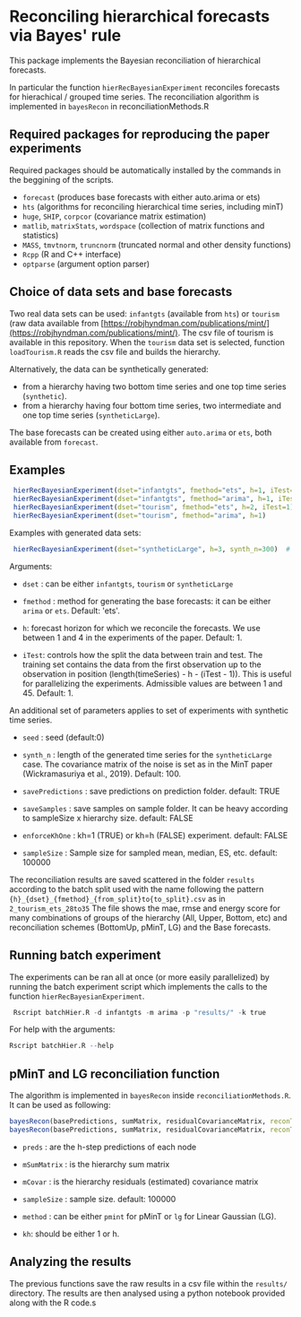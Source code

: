 # Reconciling hierarchical forecasts via Bayes' rule

This package implements  the Bayesian reconciliation of hierarchical forecasts.

In particular the function `hierRecBayesianExperiment` reconciles forecasts for hierachical / grouped time series.
The reconciliation algorithm is implemented in `bayesRecon` in reconciliationMethods.R


## Required packages for reproducing the paper experiments

Required packages should be automatically installed by the commands in the beggining of the scripts.

* `forecast` (produces base forecasts with either auto.arima or ets)
* `hts`   (algorithms for reconciling hierarchical time series, including minT)
* `huge`, `SHIP`, `corpcor` (covariance matrix estimation)
* `matlib`, `matrixStats`, `wordspace` (collection of matrix functions and statistics)
* `MASS`, `tmvtnorm`, `truncnorm` (truncated normal and other density functions)
* `Rcpp` (R and C++ interface)
* `optparse` (argument option parser)


## Choice of data sets and base forecasts
Two real data sets can be used: `infantgts` (available from `hts`) or `tourism` (raw data available from [https://robjhyndman.com/publications/mint/](https://robjhyndman.com/publications/mint/). The csv file of tourism is available in this repository. When the   `tourism` data set is selected, function `loadTourism.R` reads the csv file and builds the hierarchy.

Alternatively, the data can be synthetically generated:
* from a hierarchy having two bottom time series and one top time series  (`synthetic`).
* from a hierarchy having four bottom time series, two intermediate and one top time series  (`syntheticLarge`).

The base forecasts can be created using either `auto.arima` or `ets`, both available from `forecast`.

## Examples

```R
 hierRecBayesianExperiment(dset="infantgts", fmethod="ets", h=1, iTest=1) 
 hierRecBayesianExperiment(dset="infantgts", fmethod="arima", h=1, iTest=2) 
 hierRecBayesianExperiment(dset="tourism", fmethod="ets", h=2, iTest=1)
 hierRecBayesianExperiment(dset="tourism", fmethod="arima", h=1) 
```


Examples with generated data sets:
```R
 hierRecBayesianExperiment(dset="syntheticLarge", h=3, synth_n=300)  # hierarchy is 4-2-1 
```
Arguments:

* `dset` : can be either `infantgts`, `tourism` or `syntheticLarge` 

* `fmethod` : method for generating the base forecasts: it can be either `arima` or `ets`. Default: 'ets'.

* `h`: forecast horizon for which we reconcile the forecasts. We use between 1 and 4 in the experiments of the paper.
Default: 1.

* `iTest`: controls how the split the data between train and test. The training set contains the data from the first observation up to the observation in position (length(timeSeries) - h - (iTest - 1)). This is useful for parallelizing the experiments. Admissible values are between 1 and 45. Default: 1.

An additional set of parameters applies to set of experiments with synthetic time series.

* `seed` : seed (default:0)

* `synth_n` : length of the generated time series for the `syntheticLarge` case. The covariance matrix of the noise is set as in the MinT paper (Wickramasuriya et al., 2019). Default: 100.

* `savePredictions` : save predictions on prediction folder. default: TRUE

* `saveSamples` : save samples on sample folder. It can be heavy according to sampleSize x hierarchy size. default: FALSE

* `enforceKhOne` : kh=1 (TRUE) or kh=h (FALSE) experiment. default: FALSE

* `sampleSize` : Sample size for sampled mean, median, ES, etc. default: 100000

The reconciliation results are saved scattered in the folder `results` according to the batch split used with the name following the pattern `{h}_{dset}_{fmethod}_{from_split}to{to_split}.csv` as in `2_tourism_ets_28to35`
The file shows the mae, rmse and energy score for many combinations of groups of the hierarchy (All, Upper, Bottom, etc) and reconciliation schemes (BottomUp, pMinT, LG) and the Base forecasts.

## Running batch experiment

The experiments can be ran all at once (or more easily parallelized) by running the batch experiment script which implements the calls to the function `hierRecBayesianExperiment`.

```R
 Rscript batchHier.R -d infantgts -m arima -p "results/" -k true
```

For help with the arguments:

```R
Rscript batchHier.R --help
```

## pMinT and LG reconciliation function

The algorithm is implemented in `bayesRecon` inside `reconciliationMethods.R`. It can be used as following:

```R
bayesRecon(basePredictions, sumMatrix, residualCovarianceMatrix, reconType="pmint")
bayesRecon(basePredictions, sumMatrix, residualCovarianceMatrix, reconType="lg")
```

* `preds` : are the h-step predictions of each node

* `mSumMatrix` : is the hierarchy sum matrix

* `mCovar` : is the hierarchy residuals (estimated) covariance matrix

* `sampleSize` : sample size. default: 100000

* `method` : can be either `pmint` for pMinT or `lg` for Linear Gaussian (LG).

* `kh`: should be either 1 or h.

## Analyzing the results
The previous functions save the raw results in a csv file within the `results/` directory. The results are then analysed using a python notebook provided along with the R code.s


